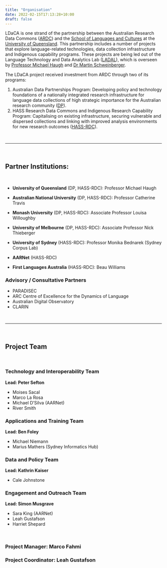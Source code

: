 ```yaml
---
title: "Organisation"
date: 2022-02-15T17:13:28+10:00
draft: false
---
```


LDaCA is one strand of the partnership between the Australian Research Data Commons ([ARDC](https://ardc.edu.au/)) and the [School of Languages and Cultures](https://languages-cultures.uq.edu.au/) at the [University of Queensland](https://www.uq.edu.au/). This partnership includes a number of projects that explore language-related technologies, data collection infrastructure and Indigenous capability programs. These projects are being led out of the Language Technology and Data Analytics Lab ([LADAL](https://slcladal.github.io/index.html)), which is overseen by [Professor Michael Haugh](https://languages-cultures.uq.edu.au/profile/1498/michael-haugh) and [Dr Martin Schweinberger](https://languages-cultures.uq.edu.au/profile/4295/martin-schweinberger).

The LDaCA project received investment from ARDC through two of its programs:
1. Australian Data Partnerships Program: Developing policy and technology foundations of a nationally integrated research infrastructure for language data collections of high strategic importance for the Australian research community ([DP](https://ardc.edu.au/project/language-data-commons-of-australia-ldaca/)).
2. HASS Research Data Commons and Indigenous Research Capability Program: Capitalising on existing infrastructure, securing vulnerable and dispersed collections and linking with improved analysis environments for new research outcomes ([HASS-RDC](https://ardc.edu.au/news/announcing-3-successful-projects-ardc-hass-rdc/)).

<br />
<hr />
<br />

## Partner Institutions:
<br />

- **University of Queensland** (DP, HASS-RDC): Professor Michael Haugh

- **Australian National University** (DP, HASS-RDC): Professor Catherine Travis

- **Monash University** (DP, HASS-RDC): Associate Professor Louisa Willoughby

- **University of Melbourne** (DP, HASS-RDC): Associate Professor Nick Thieberger

- **University of Sydney** (HASS-RDC): Professor Monika Bednarek (Sydney Corpus Lab)

- **AARNet** (HASS-RDC)
- **First Languages Australia** (HASS-RDC): Beau Williams

### Advisory / Consultative Partners
- PARADISEC
- ARC Centre of Excellence for the Dynamics of Language
- Australian Digital Observatory
- CLARIN
<br />
<hr />
<br />

## Project Team
<br />

### Technology and Interoperability Team

**Lead: Peter Sefton**

- Moises Sacal
- Marco La Rosa
- Michael D’Silva (AARNet)
- River Smith

### Applications and Training Team

**Lead: Ben Foley**

- Michael Niemann
- Marius Mathers (Sydney Informatics Hub)

### Data and Policy Team

**Lead: Kathrin Kaiser**

- Cale Johnstone

### Engagement and Outreach Team

**Lead: Simon Musgrave**

- Sara King (AARNet)
- Leah Gustafson
- Harriet Shepard

<br />

### Project Manager: Marco Fahmi

### Project Coordinator: Leah Gustafson


